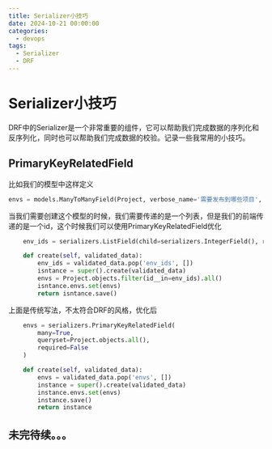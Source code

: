 ```yaml
---
title: Serializer小技巧
date: 2024-10-21 00:00:00
categories: 
  - devops
tags:
  - Serializer
  - DRF
---
```

# Serializer小技巧
DRF中的Serializer是一个非常重要的组件，它可以帮助我们完成数据的序列化和反序列化，同时也可以帮助我们完成数据的校验。记录一些我常用的小技巧。
## PrimaryKeyRelatedField
比如我们的模型中这样定义
```python
envs = models.ManyToManyField(Project, verbose_name='需要发布到哪些项目', blank=True, db_constraint=False)
```
当我们需要创建这个模型的时候，我们需要传递的是一个列表，但是我们的前端传递的是一个id，这个时候我们可以使用PrimaryKeyRelatedField优化
```python
    env_ids = serializers.ListField(child=serializers.IntegerField(), required=False)

    def create(self, validated_data):
        env_ids = validated_data.pop('env_ids', [])
        isntance = super().create(validated_data)
        envs = Project.objects.filter(id__in=env_ids).all()
        isntance.envs.set(envs)
        return isntance.save()
```
上面是传统写法，不太符合DRF的风格，优化后
```python
    envs = serializers.PrimaryKeyRelatedField(
        many=True,
        queryset=Project.objects.all(),
        required=False
    )

    def create(self, validated_data):
        envs = validated_data.pop('envs', [])
        instance = super().create(validated_data)
        instance.envs.set(envs)
        instance.save()
        return instance
```
## 未完待续。。。